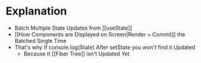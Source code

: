 # Explanation

- Batch Multiple State Updates from [[useState]]
- [[How Components are Displayed on Screen|Render + Commit]] the Batched Single Time
- That's why If console.log(State) After setState you won't find it Updated
    - Because It [[Fiber Tree]] isn't Updated Yet
